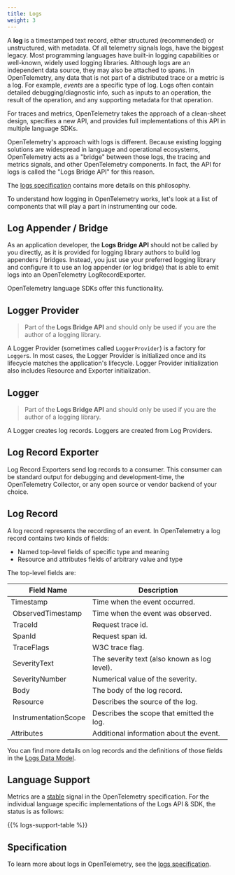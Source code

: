 ```yaml
---
title: Logs
weight: 3
---
```


A **log** is a timestamped text record, either structured (recommended) or
unstructured, with metadata. Of all telemetry signals logs, have the biggest
legacy. Most programming languages have built-in logging capabilities or
well-known, widely used logging libraries. Although logs are an independent data
source, they may also be attached to spans. In OpenTelemetry, any data that is
not part of a distributed trace or a metric is a log. For example, _events_ are
a specific type of log. Logs often contain detailed debugging/diagnostic info,
such as inputs to an operation, the result of the operation, and any supporting
metadata for that operation.

For traces and metrics, OpenTelemetry takes the approach of a clean-sheet
design, specifies a new API, and provides full implementations of this API in
multiple language SDKs.

OpenTelemetry's approach with logs is different. Because existing logging
solutions are widespread in language and operational ecosystems, OpenTelemetry
acts as a "bridge" between those logs, the tracing and metrics signals, and
other OpenTelemetry components. In fact, the API for logs is called the "Logs
Bridge API" for this reason.

The [logs specification][] contains more details on this philosophy.

To understand how logging in OpenTelemetry works, let's look at a list of
components that will play a part in instrumenting our code.

## Log Appender / Bridge

As an application developer, the **Logs Bridge API** should not be called by you
directly, as it is provided for logging library authors to build log appenders /
bridges. Instead, you just use your preferred logging library and configure it
to use an log appender (or log bridge) that is able to emit logs into an
OpenTelemetry LogRecordExporter.

OpenTelemetry language SDKs offer this functionality.

## Logger Provider

> Part of the **Logs Bridge API** and should only be used if you are the author
> of a logging library.

A Logger Provider (sometimes called `LoggerProvider`) is a factory for
`Logger`s. In most cases, the Logger Provider is initialized once and its
lifecycle matches the application's lifecycle. Logger Provider initialization
also includes Resource and Exporter initialization.

## Logger

> Part of the **Logs Bridge API** and should only be used if you are the author
> of a logging library.

A Logger creates log records. Loggers are created from Log Providers.

## Log Record Exporter

Log Record Exporters send log records to a consumer. This consumer can be
standard output for debugging and development-time, the OpenTelemetry Collector,
or any open source or vendor backend of your choice.

## Log Record

A log record represents the recording of an event. In OpenTelemetry a log record
contains two kinds of fields:

- Named top-level fields of specific type and meaning
- Resource and attributes fields of arbitrary value and type

The top-level fields are:

| Field Name            | Description                                  |
| --------------------- | -------------------------------------------- |
| Timestamp             | Time when the event occurred.                |
|  ObservedTimestamp    | Time when the event was observed.            |
|  TraceId              | Request trace id.                            |
|  SpanId               | Request span id.                             |
|  TraceFlags           | W3C trace flag.                              |
|  SeverityText         | The severity text (also known as log level). |
|  SeverityNumber       | Numerical value of the severity.             |
|  Body                 | The body of the log record.                  |
|  Resource             | Describes the source of the log.             |
|  InstrumentationScope | Describes the scope that emitted the log.    |
| Attributes            | Additional information about the event.      |

You can find more details on log records and the definitions of those fields in
the
[Logs Data Model](https://opentelemetry.io/docs/specs/otel/logs/data-model/).

## Language Support

Metrics are a [stable](/docs/specs/otel/versioning-and-stability/#stable) signal
in the OpenTelemetry specification. For the individual language specific
implementations of the Logs API & SDK, the status is as follows:

{{% logs-support-table %}}

## Specification

To learn more about logs in OpenTelemetry, see the [logs specification][].

[logs specification]: /docs/specs/otel/overview/#log-signal
